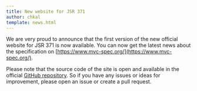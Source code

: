 ```yaml
---
title: New website for JSR 371
author: chkal
template: news.html
---
```


We are very proud to announce that the first version of the new official website 
for JSR 371 is now available. You can now get the latest news about the specification
on [https://www.mvc-spec.org/](https://www.mvc-spec.org/).

Please note that the source code of the site is open and available in the official
[GitHub repository](https://github.com/mvc-spec/www.mvc-spec.org). So if you
have any issues or ideas for improvement, please open an issue or create a pull
request.